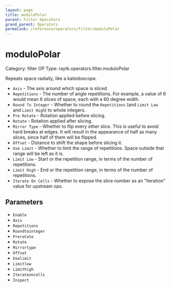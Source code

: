 ```yaml
---
layout: page
title: moduloPolar
parent: Filter Operators
grand_parent: Operators
permalink: /reference/operators/filter/moduloPolar
---
```


# moduloPolar

Category: filter
OP Type: raytk.operators.filter.moduloPolar



Repeats space radially, like a kaleidoscope.

* `Axis` - The axis around which space is sliced.
* `Repetitions` - The number of angle repetitions. For example, a value of 6 would mean 6 slices of space, each with a 60 degree width.
* `Round To Integer` - Whether to round the `Repetitions` (and `Limit Low` and `Limit High`) to whole integers.
* `Pre Rotate` - Rotation applied before slicing.
* `Rotate` - Rotation applied after slicing.
* `Mirror Type` - Whether to flip every other slice. This is useful to avoid hard breaks at edges. It will result in the appearance of half as many slices, since half of them will be flipped.
* `Offset` - Distance to shift the shape before slicing it.
* `Use Limit` - Whether to limit the range of repetitions. Space outside that range will be left as it is.
* `Limit Low` - Start or the repetition range, in terms of the number of repetitions.
* `Limit High` - End or the repetition range, in terms of the number of repetitions.
* `Iterate On Cells` - Whether to expose the slice number as an "iteration" value for upstream ops.

## Parameters

* `Enable`
* `Axis`
* `Repetitions`
* `Roundtointeger`
* `Prerotate`
* `Rotate`
* `Mirrortype`
* `Offset`
* `Uselimit`
* `Limitlow`
* `Limithigh`
* `Iterateoncells`
* `Inspect`